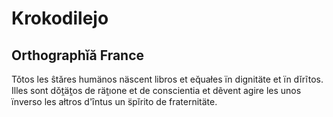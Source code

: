 # Krokodilejo

## Orthographĭă France

Tǒtos les ŝtăres humänos näscent libros et eq̆uałes ïn dignitäte et ïn dĭrĩtos.
Illes sont dǒt̯ät̯os de rät̯ıone et de conscientia
et dẽvent agire les unos ïnverso les ałtros d'ȋntus un s̈pĭrito de fraternitäte.

